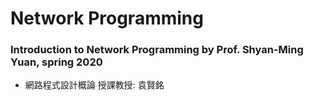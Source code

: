 # Network Programming

### Introduction to Network Programming by Prof. Shyan-Ming Yuan, spring 2020

* 網路程式設計概論 授課教授: 袁賢銘
